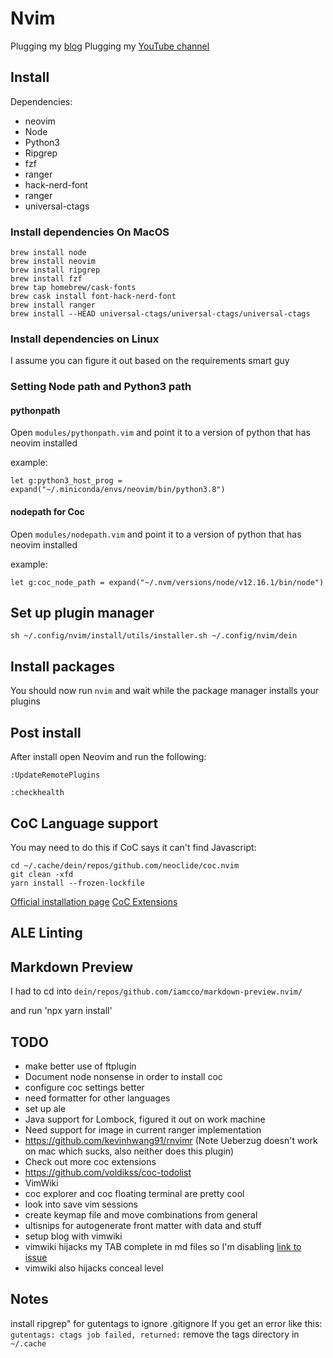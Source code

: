 # Nvim

Plugging my [blog](chrisatmachine.com)
Plugging my [YouTube channel](https://www.youtube.com/channel/UCS97tchJDq17Qms3cux8wcA)

## Install 

Dependencies:

- neovim
- Node
- Python3
- Ripgrep
- fzf
- ranger
- hack-nerd-font
- ranger
- universal-ctags

### Install dependencies On MacOS

```
brew install node
brew install neovim
brew install ripgrep
brew install fzf
brew tap homebrew/cask-fonts
brew cask install font-hack-nerd-font
brew install ranger
brew install --HEAD universal-ctags/universal-ctags/universal-ctags
```

### Install dependencies on Linux

I assume you can figure it out based on the requirements smart guy

### Setting Node path and Python3 path

#### pythonpath

Open `modules/pythonpath.vim` and point it to a version of python that has neovim installed

example:

```
let g:python3_host_prog = expand("~/.miniconda/envs/neovim/bin/python3.8")
```

#### nodepath for Coc

Open `modules/nodepath.vim` and point it to a version of python that has neovim installed

example:

```
let g:coc_node_path = expand("~/.nvm/versions/node/v12.16.1/bin/node")
```

## Set up plugin manager

```
sh ~/.config/nvim/install/utils/installer.sh ~/.config/nvim/dein
```

## Install packages

You should now run `nvim` and wait while the package manager installs your plugins


## Post install

After install open Neovim and run the following:

```
:UpdateRemotePlugins

:checkhealth
```

## CoC Language support


You may need to do this if CoC says it can't find Javascript:

```
cd ~/.cache/dein/repos/github.com/neoclide/coc.nvim
git clean -xfd
yarn install --frozen-lockfile
```

[Official installation page](https://github.com/neoclide/coc.nvim/wiki/Install-coc.nvim)
[CoC Extensions](https://github.com/neoclide/coc.nvim/wiki/Using-coc-extensions)

## ALE Linting

## Markdown Preview

I had to cd into `dein/repos/github.com/iamcco/markdown-preview.nvim/`

and run 'npx yarn install'

## TODO 

- make better use of ftplugin
- Document node nonsense in order to install coc
- configure coc settings better 
- need formatter for other languages
- set up ale
- Java support for Lombock, figured it out on work machine
- Need support for image in current ranger implementation
- https://github.com/kevinhwang91/rnvimr (Note Ueberzug doesn't work on mac which sucks, also neither does this plugin)
- Check out more coc extensions
- https://github.com/voldikss/coc-todolist
- VimWiki
- coc explorer and coc floating terminal are pretty cool
- look into save vim sessions
- create keymap file and move combinations from general
- ultisnips for autogenerate front matter with data and stuff
- setup blog with vimwiki
- vimwiki hijacks my TAB complete in md files so I'm disabling [link to issue](https://github.com/vimwiki/vimwiki/issues/353)
- vimwiki also hijacks conceal level 

## Notes

install ripgrep" for gutentags to ignore .gitignore
If you get an error like this: `gutentags: ctags job failed, returned:` remove the tags directory in `~/.cache`
